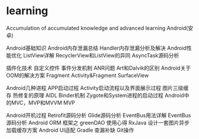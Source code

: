 # learning
Accumulation of accumulated knowledge and advanced learning 
Android(安卓)

Android基础知识
Android内存泄漏总结
Handler内存泄漏分析及解决
Android性能优化
ListView详解
RecyclerView和ListView的异同
AsyncTask源码分析

插件化技术
自定义控件
事件分发机制
ANR问题
Art和Dalvik的区别
Android关于OOM的解决方案
Fragment
Activity&Fragment
SurfaceView

Android几种进程
APP启动过程
Activity启动流程以及界面展示过程
图片三级缓存
热修复的原理
AIDL
Binder机制
Zygote和System进程的启动过程
Android中的MVC，MVP和MVVM
MVP

Android开机过程
Retrofit源码分析
Glide源码分析
EventBus用法详解
EventBus源码分析
Android ORM 框架之 greenDAO 使用心得
RxJava
设计一套图片异步加载缓存方案
Android UI适配
Gradle
查漏补缺
Git操作
